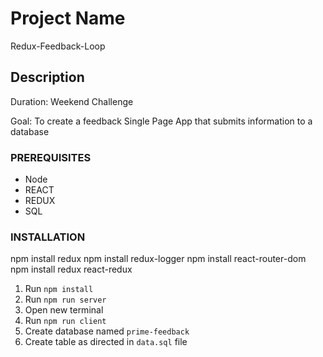 # Project Name

Redux-Feedback-Loop

## Description

Duration: Weekend Challenge

Goal: To create a feedback Single Page App that submits information to a database

### PREREQUISITES

- Node
- REACT
- REDUX
- SQL

### INSTALLATION

npm install redux
npm install redux-logger
npm install react-router-dom
npm install redux react-redux

1. Run `npm install`
2. Run `npm run server`
3. Open new terminal
4. Run `npm run client`
5. Create database named `prime-feedback`
6. Create table as directed in `data.sql` file
